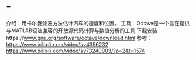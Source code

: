 # -
介绍：用卡尔曼滤波方法估计汽车的速度和位置。
工具：Octave是一个旨在提供与MATLAB语法兼容的开放源代码计算与数值分析的工具
下载安装https://www.gnu.org/software/octave/download.html
参考：https://www.bilibili.com/video/av4356232
https://www.bilibili.com/video/av73240903/?p=2&t=1574
